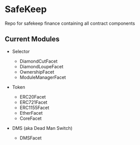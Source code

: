 # SafeKeep

Repo for safekeep finance containing all contract components

## Current Modules
- Selector
     - DiamondCutFacet
     - DiamondLoupeFacet
     - OwnershipFacet
     - ModuleManagerFacet


- Token
    - ERC20Facet
    - ERC721Facet
    - ERC1155Facet
    - EtherFacet
    - CoreFacet

- DMS (aka Dead Man Switch)
    - DMSFacet
